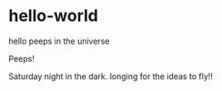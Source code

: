 # hello-world
hello peeps in the universe

Peeps!

Saturday night in the dark. longing for the ideas to fly!!
